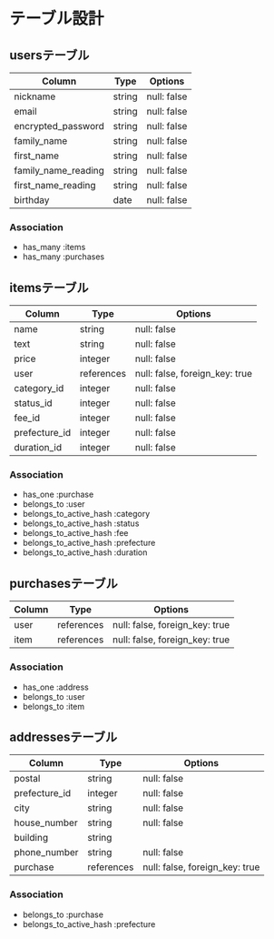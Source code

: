 # テーブル設計

## usersテーブル
| Column              | Type       | Options                        |
| ------------------- | ---------- | ------------------------------ |
| nickname            | string     | null: false                    |
| email               | string     | null: false                    |
| encrypted_password  | string     | null: false                    |
| family_name         | string     | null: false                    |
| first_name          | string     | null: false                    |
| family_name_reading | string     | null: false                    |
| first_name_reading  | string     | null: false                    |
| birthday            | date       | null: false                    |

### Association
- has_many :items
- has_many :purchases


## itemsテーブル
| Column        | Type       | Options                        |
| ------------- | ---------- | ------------------------------ |
| name          | string     | null: false                    |
| text          | string     | null: false                    |
| price         | integer    | null: false                    |
| user          | references | null: false, foreign_key: true |
| category_id   | integer    | null: false                    |
| status_id     | integer    | null: false                    |
| fee_id        | integer    | null: false                    |
| prefecture_id | integer    | null: false                    |
| duration_id   | integer    | null: false                    |

### Association
- has_one :purchase
- belongs_to :user
- belongs_to_active_hash :category
- belongs_to_active_hash :status
- belongs_to_active_hash :fee
- belongs_to_active_hash :prefecture
- belongs_to_active_hash :duration

## purchasesテーブル
| Column   | Type       | Options                        |
| -------- | ---------- | ------------------------------ |
| user     | references | null: false, foreign_key: true |
| item     | references | null: false, foreign_key: true |

### Association
- has_one :address
- belongs_to :user
- belongs_to :item

## addressesテーブル
| Column        | Type       | Options                        |
| ------------- | ---------- | ------------------------------ |
| postal        | string     | null: false                    |
| prefecture_id | integer    | null: false                    |
| city          | string     | null: false                    |
| house_number  | string     | null: false                    |
| building      | string     |                                |
| phone_number  | string     | null: false                    |
| purchase      | references | null: false, foreign_key: true |

### Association
- belongs_to :purchase
- belongs_to_active_hash :prefecture